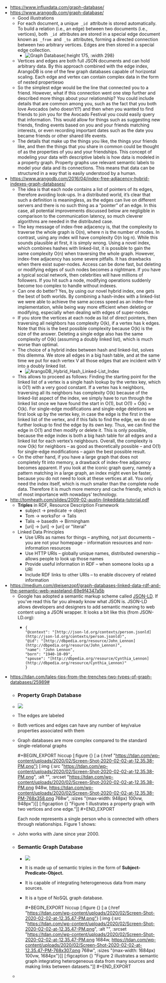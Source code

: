 - https://www.influxdata.com/graph-database/
- https://www.arangodb.com/graph-database/
	- Good illustrations
	- For each document, a unique  `_id`  attribute is stored automatically. To build a relation (i.e., an edge) between two documents (i.e., vertices), both  `_id`  attributes are stored in a special edge document known as  `_from`  and  `_to`  attributes, forming a directed connection between two arbitrary vertices. Edges are then stored in a special edge collection.
		- ![Graph Database](https://www.arangodb.com/wp-content/uploads/2020/01/image2.png){:height 175, :width 298}
	- Vertices and edges are both full JSON documents and can hold arbitrary data. By this approach combined with the edge index, ArangoDB is one of the few graph databases capable of horizontal scaling. Each edge and vertex can contain complex data in the form of nested propertiesю
	- So the simplest edge would be the line that connected you to a friend. However, what if this connection went one step further and described more things about your relationship? You could include details that are common among you, such as the fact that you both love Avocados (who doesn’t!?) and then when you wanted to find friends to join you for the Avocado Festival you could easily query that information. This would allow for things such as suggesting new friends, finding events based on you and your friends matching interests, or even recording important dates such as the date you became friends or other shared life events.
	- The details that make up the things you like, the things your friends like, and then the things that you share in common could be thought of as the properties of you and your friendships. This concept of modeling your data with descriptive labels is how data is modeled in a property graph. Property graphs use relevant semantic labels to model your data and its connections. This means that data can be structured in a way that is easily understood by a human.
- https://www.arangodb.com/2016/04/index-free-adjacency-hybrid-indexes-graph-databases/
	- The idea is that each node contains a list of pointers of its edges, therefore avoiding look-ups. In a distributed world, it’s clear that such a definition is meaningless, as the edges can live on different servers and there is no such thing as a “pointer” of an edge. In this case, all potential improvements discussed below are negligible in comparison to the communication latency, so much cleverer algorithms are needed in the distributed case.
	- The key message of index-free adjacency is, that the complexity to traverse the whole graph is O(n), where n is the number of nodes. In contrast, using any index will have complexity O(n log n). While this sounds plausible at first, it is simply wrong. Using a novel index, which combines hashes with linked-list, it is possible to gain the same complexity O(n) when traversing the whole graph. However, index-free adjacency has some severe pitfalls. It has drawbacks when there exist super-nodes. Access can be done fast, but deleting or modifying edges of such nodes becomes a nightmare. If you have a typical social network, then celebrities will have millions of followers. If you hit such a node, modifying operations suddenly become too complex to handle without indexes.
	- Can one do better? Yes, by using our novel hybrid index, one gets the best of both worlds. By combining a hash-index with a linked-list we were able to achieve the same access speed as an index-free implementation, while being way more efficient when deleting or modifying, especially when dealing with edges of super-nodes.
	- If you store the vertices at each node as list of direct pointers, then traversing all neighbors has complexity O(k), if a vertex has k edges. Note that this is the best possible complexity because O(k) is the size of the answer. Deleting a single edge also has the same complexity of O(k) (assuming a doubly linked list), which is much worse than optimal.
	- The choice of a hybrid index between hash and linked-list, solves this dilemma. We store all edges in a big hash table, and at the same time we put for each vertex V all those edges that are incident with V into a doubly linked list.
		- ![ArangoDB_Hybrid_Hash_Linked-List_Index](https://www.arangodb.com/wp-content/uploads/2016/02/ArangoDB_Hybrid_Hash_Linked-List_Index-1024x569.png)
	- This allows to proceed as follows: Finding the starting point for the linked list of a vertex is a single hash lookup by the vertex key, which is O(1) with a very good constant. If a vertex has k neighbors, traversing all its neighbors has complexity O(k) because of the linked-list aspect of the index, we simply have to run through the linked list once we have found the start in O(1), but O(1) + O(k) = O(k). For single-edge modifications and single-edge deletions we first look up by the vertex key, in case the edge is the first in the linked list of the vertex, and if this fails to find the edge, we do one further lookup to find the edge by its own key. Thus, we can find the edge in O(1) and then modify or delete it. This is only possible, because the edge index is both a big hash table for all edges and a linked list for each vertex’s neighbours. Overall, the complexity is now O(k) for neighbors – as good as theoretically possible – and O(1) for single-edge modifications – again the best possible result.
	- On the other hand, if you have a large graph that does not completely fit into memory, a drawback of index-free adjacency becomes apparent. If you look at the iconic graph query, namely a pattern matching in a large graph, an index might even be faster, because you do not need to look at these vertices at all. You only need the index itself, which is much smaller than the complete node data. Therefore it is much more memory and cache friendly, which is of most importance with nowadays’ technology.
- http://tomheath.com/slides/2009-02-austin-linkeddata-tutorial.pdf
	- **Triples** in RDF, Resource Description Framework
		- subject → predicate → object
		- Tom -> worksFor -> Talis
		- Talis -> basedIn -> Birmingham
		- [uri] → [uri] → [uri] or "literal"
	- Linked Data Principles
		- Use URIs as names for things
		  – anything, not just documents
		  – you are not your homepage
		  – information resources and non-information resources
		- Use HTTP URIs
		  – globally unique names, distributed ownership
		  – allows people to look up those names
		- Provide useful information in RDF
		  – when someone looks up a URI
		- Include RDF links to other URIs
		  – to enable discovery of related information
- https://medium.com/@eisenzopf/graph-databases-linked-data-rdf-and-the-semantic-web-wasteland-69e9f4347a5b
	- Google has adopted a semantic markup scheme called [JSON-LD](http://json-ld.org/). If you’ve read this far you already know what JSON is. JSON-LD allows developers and designers to add semantic meaning to web content using a JSON wrapper. It looks a bit like this (from JSON-LD.org):
		- ```
		  {
		  "@context": "[http://json-ld.org/contexts/person.jsonld](http://json-ld.org/contexts/person.jsonld)",
		  "@id": "[http://dbpedia.org/resource/John_Lennon](http://dbpedia.org/resource/John_Lennon)",
		  "name": "John Lennon",
		  "born": "1940-10-09",
		  "spouse": "[http://dbpedia.org/resource/Cynthia_Lennon](http://dbpedia.org/resource/Cynthia_Lennon)"
		  }
		  ```
- https://tdan.com/tales-tips-from-the-trenches-two-types-of-graph-databases/25989#
	- ### Property Graph Database
	- ![](https://tdan.com/wp-content/uploads/2020/02/Screen-Shot-2020-02-02-at-12.35.38-PM.png)
	- The edges are labeled
	- Both vertices and edges can have any number of key/value properties associated with them
	- Graph databases are more complex compared to the standard single-relational graphs
	  
	  #+BEGIN_EXPORT hiccup
	  [:figure {} [:a {:href "https://tdan.com/wp-content/uploads/2020/02/Screen-Shot-2020-02-02-at-12.35.38-PM.png"} [:img {:src "https://tdan.com/wp-content/uploads/2020/02/Screen-Shot-2020-02-02-at-12.35.38-PM.png", :alt "", :srcset "https://tdan.com/wp-content/uploads/2020/02/Screen-Shot-2020-02-02-at-12.35.38-PM.png 948w, https://tdan.com/wp-content/uploads/2020/02/Screen-Shot-2020-02-02-at-12.35.38-PM-768x358.png 768w", :sizes "(max-width: 948px) 100vw, 948px"}]] [:figcaption {} "Figure 1 illustrates a property graph with two vertices and one edge."]]
	  #+END_EXPORT
	  
	  Each node represents a single person who is connected with others through relationships. Figure 1 shows:
	- John works with Jane since year 2000.
	- ### Semantic Graph Database
		- ![](https://tdan.com/wp-content/uploads/2020/02/Screen-Shot-2020-02-02-at-12.35.47-PM.png)
		- It is made up of semantic triples in the form of **Subject-Predicate-Object.**
		- It is capable of integrating heterogeneous data from many sources.
		- It is a type of NoSQL graph database.
		  
		  #+BEGIN_EXPORT hiccup
		  [:figure {} [:a {:href "https://tdan.com/wp-content/uploads/2020/02/Screen-Shot-2020-02-02-at-12.35.47-PM.png"} [:img {:src "https://tdan.com/wp-content/uploads/2020/02/Screen-Shot-2020-02-02-at-12.35.47-PM.png", :alt "", :srcset "https://tdan.com/wp-content/uploads/2020/02/Screen-Shot-2020-02-02-at-12.35.47-PM.png 1684w, https://tdan.com/wp-content/uploads/2020/02/Screen-Shot-2020-02-02-at-12.35.47-PM-768x307.png 768w", :sizes "(max-width: 1684px) 100vw, 1684px"}]] [:figcaption {} "Figure 2 illustrates a semantic graph integrating heterogeneous data from many sources and making links between datasets."]]
		  #+END_EXPORT
	-